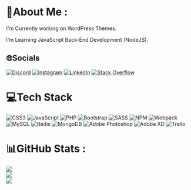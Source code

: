# 💫About Me :
I'm Currently working on WordPress Themes.

I'm Learning JavaScript Back-End Development (NodeJS).

## 🌐Socials
[![Discord](https://img.shields.io/badge/Discord-%237289DA.svg?logo=discord&logoColor=white)](htttps://discord.gg/GamingWithMAMAD#8555) [![Instagram](https://img.shields.io/badge/Instagram-%23E4405F.svg?logo=Instagram&logoColor=white)](https://instagram.com/afzali.webdesign) [![LinkedIn](https://img.shields.io/badge/LinkedIn-%230077B5.svg?logo=linkedin&logoColor=white)](https://linkedin.com/in/mohammad-afzali-33b6761b7) [![Stack Overflow](https://img.shields.io/badge/-Stackoverflow-FE7A16?logo=stack-overflow&logoColor=white)](https://stackoverflow.com/users/14253057) 

# 💻Tech Stack
![CSS3](https://img.shields.io/badge/css3-%231572B6.svg?style=for-the-badge&logo=css3&logoColor=white) ![JavaScript](https://img.shields.io/badge/javascript-%23323330.svg?style=for-the-badge&logo=javascript&logoColor=%23F7DF1E) ![PHP](https://img.shields.io/badge/php-%23777BB4.svg?style=for-the-badge&logo=php&logoColor=white) ![Bootstrap](https://img.shields.io/badge/bootstrap-%23563D7C.svg?style=for-the-badge&logo=bootstrap&logoColor=white) ![SASS](https://img.shields.io/badge/SASS-hotpink.svg?style=for-the-badge&logo=SASS&logoColor=white) ![NPM](https://img.shields.io/badge/NPM-%23000000.svg?style=for-the-badge&logo=npm&logoColor=white) ![Webpack](https://img.shields.io/badge/webpack-%238DD6F9.svg?style=for-the-badge&logo=webpack&logoColor=black) ![MySQL](https://img.shields.io/badge/mysql-%2300f.svg?style=for-the-badge&logo=mysql&logoColor=white) ![Redis](https://img.shields.io/badge/redis-%23DD0031.svg?style=for-the-badge&logo=redis&logoColor=white) ![MongoDB](https://img.shields.io/badge/MongoDB-%234ea94b.svg?style=for-the-badge&logo=mongodb&logoColor=white) ![Adobe Photoshop](https://img.shields.io/badge/adobephotoshop-%2331A8FF.svg?style=for-the-badge&logo=adobephotoshop&logoColor=white) ![Adobe XD](https://img.shields.io/badge/Adobe%20XD-470137?style=for-the-badge&logo=Adobe%20XD&logoColor=#FF61F6) ![Trello](https://img.shields.io/badge/Trello-%23026AA7.svg?style=for-the-badge&logo=Trello&logoColor=white)
# 📊GitHub Stats :
![](https://github-readme-stats.vercel.app/api?username=afzaliwp&theme=radical&hide_border=false&include_all_commits=false&count_private=false)<br/>
![](https://github-readme-streak-stats.herokuapp.com/?user=afzaliwp&theme=radical&hide_border=false)<br/>
![](https://github-readme-stats.vercel.app/api/top-langs/?username=afzaliwp&theme=radical&hide_border=false&include_all_commits=false&count_private=false&layout=compact)
